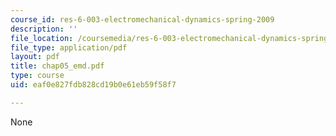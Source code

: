 ```yaml
---
course_id: res-6-003-electromechanical-dynamics-spring-2009
description: ''
file_location: /coursemedia/res-6-003-electromechanical-dynamics-spring-2009/eaf0e827fdb828cd19b0e61eb59f58f7_chap05_emd.pdf
file_type: application/pdf
layout: pdf
title: chap05_emd.pdf
type: course
uid: eaf0e827fdb828cd19b0e61eb59f58f7

---
```

None